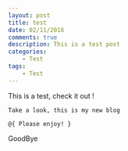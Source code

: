 ```yaml
---
layout: post
title: test
date: 02/11/2016  
comments: true
description: This is a test post
categories: 
    - Test
tags: 
    - Test
---
```


This is a test, check it out !

```
Take a look, this is my new blog

@{ Please enjoy! }
```
GoodBye
